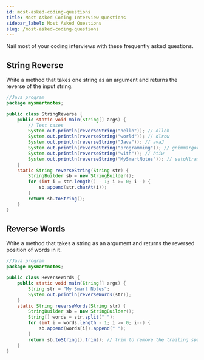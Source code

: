 ```yaml
---
id: most-asked-coding-questions
title: Most Asked Coding Interview Questions
sidebar_label: Most Asked Questions
slug: /most-asked-coding-questions
---
```


Nail most of your coding interviews with these frequently asked questions. 

## String Reverse
Write a method that takes one string as an argument and returns the reverse of the input string.

```java
//Java program
package mysmartnotes;

public class StringReverse {
    public static void main(String[] args) {
        // Test cases
        System.out.println(reverseString("hello")); // olleh
        System.out.println(reverseString("world")); // dlrow
        System.out.println(reverseString("Java")); // avaJ
        System.out.println(reverseString("programming")); // gnimmargorp
        System.out.println(reverseString("with")); // htiw
        System.out.println(reverseString("MySmartNotes")); // setoNtramSyM
    }
    static String reverseString(String str) {
        StringBuilder sb = new StringBuilder();
        for (int i = str.length() - 1; i >= 0; i--) {
            sb.append(str.charAt(i));
        }
        return sb.toString();
    }
}
```

## Reverse Words
Write a method that takes a string as an argument and returns the reversed position of words in it. 

```java
//Java program
package mysmartnotes;

public class ReverseWords {
    public static void main(String[] args) {
        String str = "My Smart Notes";
        System.out.println(reverseWords(str));
    }
    static String reverseWords(String str) {
        StringBuilder sb = new StringBuilder();
        String[] words = str.split(" ");
        for (int i = words.length - 1; i >= 0; i--) {
            sb.append(words[i]).append(" ");
        }
        return sb.toString().trim(); // trim to remove the trailing space
    }
}
```

